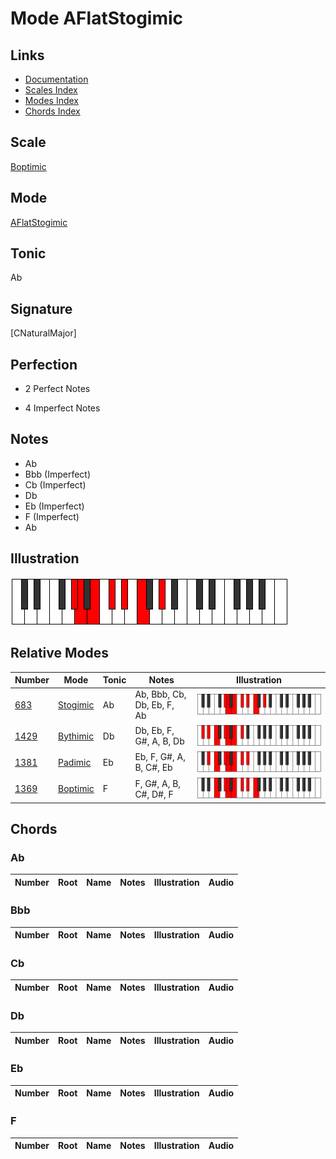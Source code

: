 # Mode AFlatStogimic

## Links

- [Documentation](index.md)
- [Scales Index](Scales.md)
- [Modes Index](Modes.md)
- [Chords Index](Chords.md)

## Scale

[Boptimic](ScaleBoptimic.md)

## Mode

[AFlatStogimic](ModeAFlatStogimic.md)

## Tonic

Ab

## Signature

[CNaturalMajor]

## Perfection

 - 2 Perfect Notes

 - 4 Imperfect Notes

## Notes

- Ab
- Bbb (Imperfect)
- Cb (Imperfect)
- Db
- Eb (Imperfect)
- F (Imperfect)
- Ab

## Illustration

![AFlatStogimic](ModeAFlatStogimic.png)

## Relative Modes

| Number | Mode | Tonic | Notes | Illustration |
|--------|------|-------|-------|--------------|
| [683](https://ianring.com/musictheory/scales/683) | [Stogimic](ModeStogimic.md) | Ab | Ab, Bbb, Cb, Db, Eb, F, Ab | ![AFlatStogimic](ModeAFlatStogimic.png) |
| [1429](https://ianring.com/musictheory/scales/1429) | [Bythimic](ModeBythimic.md) | Db | Db, Eb, F, G#, A, B, Db | ![DFlatBythimic](ModeDFlatBythimic.png) |
| [1381](https://ianring.com/musictheory/scales/1381) | [Padimic](ModePadimic.md) | Eb | Eb, F, G#, A, B, C#, Eb | ![EFlatPadimic](ModeEFlatPadimic.png) |
| [1369](https://ianring.com/musictheory/scales/1369) | [Boptimic](ModeBoptimic.md) | F | F, G#, A, B, C#, D#, F | ![FNaturalBoptimic](ModeFNaturalBoptimic.png) |

## Chords

### Ab

| Number | Root | Name | Notes | Illustration | Audio |
|--------|------|------|-------|--------------|-------|

### Bbb

| Number | Root | Name | Notes | Illustration | Audio |
|--------|------|------|-------|--------------|-------|

### Cb

| Number | Root | Name | Notes | Illustration | Audio |
|--------|------|------|-------|--------------|-------|

### Db

| Number | Root | Name | Notes | Illustration | Audio |
|--------|------|------|-------|--------------|-------|

### Eb

| Number | Root | Name | Notes | Illustration | Audio |
|--------|------|------|-------|--------------|-------|

### F

| Number | Root | Name | Notes | Illustration | Audio |
|--------|------|------|-------|--------------|-------|

